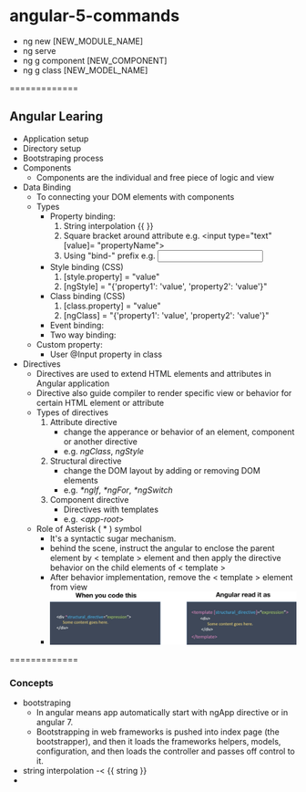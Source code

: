 # angular-5-commands

- ng new [NEW_MODULE_NAME]
- ng serve
- ng g component [NEW_COMPONENT]
- ng g class [NEW_MODEL_NAME]

=============

## Angular Learing
- Application setup
- Directory setup
- Bootstraping process
- Components
	- Components are the individual and free piece of logic and view
- Data Binding
	- To connecting your DOM elements with components
	- Types
		- Property binding: 
			1. String interpolation {{ }}
			2. Square bracket around attribute e.g. <input type="text" [value]= "propertyName">
			3. Using "bind-" prefix e.g. <input type="text" bind-value= "propertyName">
		- Style binding (CSS)
			1. [style.property] = "value"
			2. [ngStyle] = "{'property1': 'value', 'property2': 'value'}"
		- Class binding (CSS)
			1. [class.property] = "value"
			2. [ngClass] = "{'property1': 'value', 'property2': 'value'}"
		- Event binding:
		- Two way binding:
	- Custom property:
		- User @Input property in class
- Directives
	- Directives are used to extend HTML elements and attributes in Angular application
	- Directive also guide compiler to render specific view or behavior for certain HTML element or attribute
	- Types of directives
		1. Attribute directive
			- change the apperance or behavior of an element, component or another directive
			- e.g. _ngClass_, _ngStyle_
		2. Structural directive
			- change the DOM layout by adding or removing DOM elements
			- e.g. _*ngIf_, _*ngFor_, _*ngSwitch_
		3. Component directive
			- Directives with templates
			- e.g. <_app-root_>
	- Role of Asterisk ( * ) symbol
		- It's a syntactic sugar mechanism.
		- behind the scene, instruct the angular to enclose the parent element by < template > element and then apply the directive behavior on the child elements of < template >
		- After behavior implementation, remove the < template > element from view
		- ![](images/structural-element-parsing.png?raw=true)

=============

### Concepts
- bootstraping 
	- In angular means app automatically start with ngApp directive or <app-root> in angular 7.
	- Bootstrapping in web frameworks is pushed into index page (the bootstrapper), and then it loads the frameworks helpers, models, configuration, and then loads the controller and passes off control to it.
- string interpolation -< {{ string }}
- 